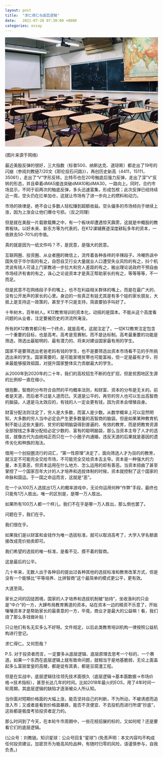 ```yaml
---
layout: post
title:  "求仁得仁与底层逻辑"
date:   2021-07-26 07:30:00 +0800
categories: essay
---
```


![](/images/2021/20210726.jpg)

(图片来源于网络)

最近美股反弹的很好，三大指数（标普500、纳斯达克、道琼斯）都走出了19号的闪崩（参阅刘教链7/20文《耶伦投石问路》），再创历史新高（4411，15111，35061），走出了“V“字形反转。比特币也在20号触底后强力反弹，走出了深”V“反转的形态，并且牵着dMA5接连突破dMA10和dMA30，一路向上。同时，合约市场显示，不同于前两次的触底反弹，多头迅速富集，形成包袱；此次反弹已经持续近一周，空头仍在扛单加仓，这就让市场有了进一步向上的燃料和动力。

市场的铁律是，绝不会让多数人轻松赚到超额收益。空头偏多的市场倾向于继续上涨，因为上涨会让他们爆仓亏损。（反之同理）

但是就在美股一片载歌载舞之中，有一个板块却遭遇惊天霹雳，这就是中概股的教育板块。以好未来、新东方等为代表的，在K12课辅赛道深度耕耘多年的资本，一夜跌去50-70%的市值。

真的就是因为一纸文件吗？不，是民意，是强大的民意。

互联网圈、投资圈、从业者圈的微信上，流传着各种各样的辛辣段子。冷嘲热讽中国失信于华尔街的有之，自怨自艾行业大量就业人口遭受失业风险的有之，抖个机灵说有钱人可请上门家教进一步拉大和穷人差距的有之，搬出理论说政府干预自由市场经济有害的有之，诛心之论说资本才是真正帮助家长的有之，等等等等，不一而足。

但是民意不在网络段子手的嘴上，也不在利益相关群体的嘴上，而是在最广大的、没有公开发声的家长的心里。身边的一些真正有娃尤其是有多个娃的家长朋友，大抵上是支持这一政策的，甚至于不只是支持，简直要拍手叫好了。

十年树木，百年树人。K12教育培训的资本化，动摇的是国本。不能从这个高度看问题的从业者，注定要被历史的洪流所淹没。

所有的K12教育都只有一个终点，就是高考。这就注定了，一切K12教育注定包含一个重要的目标，也是高考。高考是竞赛制，而不是达标制。高考最重要的功能是筛选，筛选出最聪明的、最有潜力的、将来对建设国家最有用的学生。

国家不是要筛选出老爸老妈有钱的学生，也不是要筛选出资本市场看不见的手所挑选出来的学生。国家需要的，是可能家境贫寒也可能富裕，但一定是最有才华，将来最能够报效祖国，对提升国家整体实力贡献最大的学生。

从2000年到2020年的二十年，我们的高校招生不断的在扩招，但是贫困地区生源的比例却一直在缩小。

很抱歉，智商的分布符合自然的平均概率法则，和财富、资本的分布是无关的。前者是天道，而后者不过是人道而已。天道是公平的，再穷的穷人也可以生出高智商的脑袋。人道是马太效应的，有钱的人一定会更有钱，因为资本会增殖自身。

财富分配法则注定了，穷人是大多数，而富人是少数。从数学概率上可以显然明知，大多数的穷人当中必定会产生更多数量的高智商的脑袋。但是如果某种教育机制不能让这些大量的、贫穷的聪明脑袋得到普遍的、有效的教育，而是把教育资源全部按钱之多寡分配给必定少数的、富有的聪明脑袋，那么当资本主导了人才的选拔，就像古代为血统纯正而只在一个小圈子内通婚，违反天道的后果就是基因的遗传劣化和种族的淘汰。

借用一个创投圈流行的词汇，“第一性原理”决定了，面向筛选人才为目的的教育，就注定不可能完全交给市场，不可能完全交给资本去主导。资本是一种强大的力量，本无善恶，但资本运用在什么地方、怎么运用的却有善恶。当资本扭曲了甚至掌控了一个国家百年大计的人才培养和选拔体制的时候，资本就控制了这个国家的命脉和国运。于一国之命运而言，这就是“恶”。

在一个从100万人选拔出1万人的概率游戏中，无论你运用何种“作弊”手段，最终也只能有1万人胜出。唯一的区别是，是哪一万人胜出。

如果所有100万人都一个样儿，我们不在乎是哪一万人胜出，那么倒也罢了。

问题在于，我们在乎。

我们很在乎。

如果我们是以财富和金钱作为唯一选拔标准，就可以取消高考了，大学入学名额直接改成竞价拍卖即可。

我们希望的选拔的唯一标准，是看不见、摸不着的智商。

这是最后的公平。

几十年来，无数人出于各种目的提出过各种其他的选拔标准和教育改革方式，但是没有一个能够比“平等培养、比拼智商”这个最简单的模式更公平，更有效。

大道至简。

家长之间的囚徒困境，国家的人才培养和选拔机制被“劫持”，坐收渔利的只会是“中介”的一方，大肆布局教育赛道的资本。站在资本一边的精资不乐意了，开始嚷嚷资本才是帮助家长的最善意的一方，毕竟，商业才是最大的公益嘛！看，我们烧了那么多钱做补贴！

只让他们有名无实多么不好呀。文件规定，以后此类教育培训机构一律按照公益机构进行登记。

求仁得仁。又何怨哉？

P.S. 对于投资者而言，一定要多从底层逻辑、底层原理去思考一个标的、一个赛道。如果一个东西在底层逻辑上就有致命问题，就相当于是地基脆弱，无论上面盖起多么富丽堂皇的高楼，都是徒有其表，都是豆腐渣工程。

但是在实战中，底层逻辑往往领先技术面很久（底层逻辑->基本面数据->市场价格->技术指标），甚至长达几年的时间。比如2018年最火的EOS，用了4年时间一轮周期，其底层逻辑的缺陷才逐渐被众人所认知。

当你面对短期价格面的大幅上涨，能否坚持自己的判断，不为所动，不被诱惑而追涨入市；又或者是看到价格面暴跌，能否不贪便宜、不去投机而进行所谓”抄底“，这些都是极度考验投资者定力的。

那么时间到了今天，在本轮牛市周期中，一些花枝招展的标的，又如何呢？还是要看它们的底层逻辑。

(公众号：刘教链。知识星球：公众号回复“星球”)
(免责声明：本文内容均不构成任何投资建议。加密货币为极高风险品种，有随时归零的风险，请谨慎参与，自我负责。)